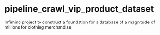 # pipeline_crawl_vip_product_dataset
Infimind project to construct a foundation for a database of a magnitude of millions  for clothing merchandise
